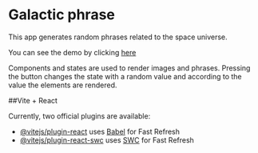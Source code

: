 # Galactic phrase

This app generates random phrases related to the space universe. 

You can see the demo by clicking [here](https://galatic-phrases.vercel.app/)

Components and states are used to render images and phrases. Pressing the button changes the state with a random value and according to the value the elements are rendered.

##Vite + React

Currently, two official plugins are available:

- [@vitejs/plugin-react](https://github.com/vitejs/vite-plugin-react/blob/main/packages/plugin-react/README.md) uses [Babel](https://babeljs.io/) for Fast Refresh
- [@vitejs/plugin-react-swc](https://github.com/vitejs/vite-plugin-react-swc) uses [SWC](https://swc.rs/) for Fast Refresh
